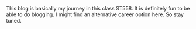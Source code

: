 This blog is basically my journey in this class ST558. It is definitely fun to be able to do blogging. I might find an alternative career option here. So stay tuned.
